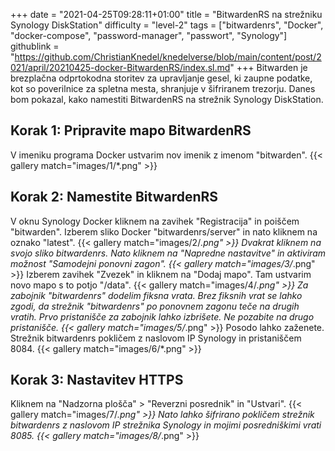 +++
date = "2021-04-25T09:28:11+01:00"
title = "BitwardenRS na strežniku Synology DiskStation"
difficulty = "level-2"
tags = ["bitwardenrs", "Docker", "docker-compose", "password-manager", "passwort", "Synology"]
githublink = "https://github.com/ChristianKnedel/knedelverse/blob/main/content/post/2021/april/20210425-docker-BitwardenRS/index.sl.md"
+++
Bitwarden je brezplačna odprtokodna storitev za upravljanje gesel, ki zaupne podatke, kot so poverilnice za spletna mesta, shranjuje v šifriranem trezorju. Danes bom pokazal, kako namestiti BitwardenRS na strežnik Synology DiskStation.
## Korak 1: Pripravite mapo BitwardenRS
V imeniku programa Docker ustvarim nov imenik z imenom "bitwarden".
{{< gallery match="images/1/*.png" >}}

## Korak 2: Namestite BitwardenRS
V oknu Synology Docker kliknem na zavihek "Registracija" in poiščem "bitwarden". Izberem sliko Docker "bitwardenrs/server" in nato kliknem na oznako "latest".
{{< gallery match="images/2/*.png" >}}
Dvakrat kliknem na svojo sliko bitwardenrs. Nato kliknem na "Napredne nastavitve" in aktiviram možnost "Samodejni ponovni zagon".
{{< gallery match="images/3/*.png" >}}
Izberem zavihek "Zvezek" in kliknem na "Dodaj mapo". Tam ustvarim novo mapo s to potjo "/data".
{{< gallery match="images/4/*.png" >}}
Za zabojnik "bitwardenrs" dodelim fiksna vrata. Brez fiksnih vrat se lahko zgodi, da strežnik "bitwardenrs" po ponovnem zagonu teče na drugih vratih. Prvo pristanišče za zabojnik lahko izbrišete. Ne pozabite na drugo pristanišče.
{{< gallery match="images/5/*.png" >}}
Posodo lahko zaženete. Strežnik bitwardenrs pokličem z naslovom IP Synology in pristaniščem 8084.
{{< gallery match="images/6/*.png" >}}

## Korak 3: Nastavitev HTTPS
Kliknem na "Nadzorna plošča" > "Reverzni posrednik" in "Ustvari".
{{< gallery match="images/7/*.png" >}}
Nato lahko šifrirano pokličem strežnik bitwardenrs z naslovom IP strežnika Synology in mojimi posredniškimi vrati 8085.
{{< gallery match="images/8/*.png" >}}